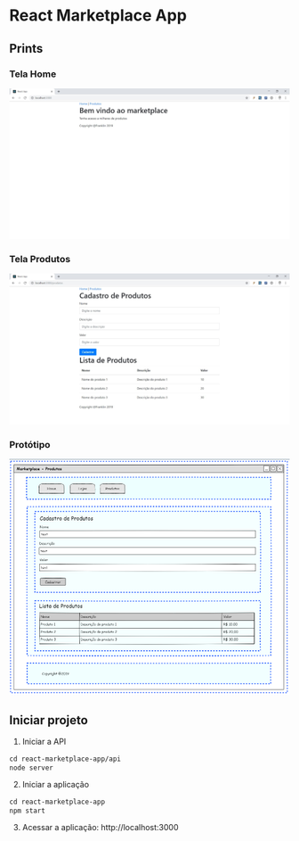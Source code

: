 # React Marketplace App

## Prints

### Tela Home
![](https://github.com/franklindeoliveira/react-marketplace-app/blob/master/home.jpg)

### Tela Produtos
![](https://github.com/franklindeoliveira/react-marketplace-app/blob/master/produtos.jpg)

### Protótipo
![](https://github.com/franklindeoliveira/react-marketplace-app/blob/master/prototipo.png)

## Iniciar projeto

1. Iniciar a API
```
cd react-marketplace-app/api
node server
```

2. Iniciar a aplicação
```
cd react-marketplace-app
npm start
```

3. Acessar a aplicação: http://localhost:3000
